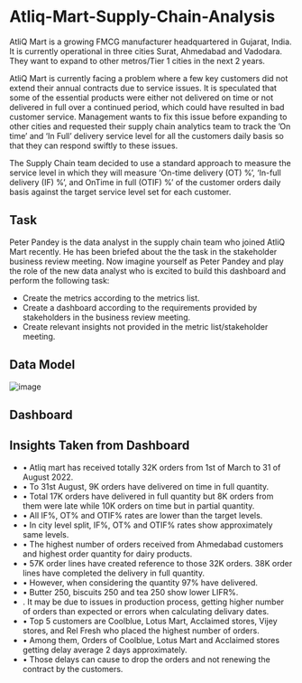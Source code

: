 # Atliq-Mart-Supply-Chain-Analysis
AtliQ Mart is a growing FMCG manufacturer headquartered in Gujarat, India. It is currently operational in three cities Surat, Ahmedabad and Vadodara. They want to expand to other metros/Tier 1 cities in the next 2 years.

AtliQ Mart is currently facing a problem where a few key customers did not extend their annual contracts due to service issues. It is speculated that some of the essential products were either not delivered on time or not delivered in full over a continued period, which could have resulted in bad customer service. Management wants to fix this issue before expanding to other cities and requested their supply chain analytics team to track the ’On time’ and ‘In Full’ delivery service level for all the customers daily basis so that they can respond swiftly to these issues.

The Supply Chain team decided to use a standard approach to measure the service level in which they will measure ‘On-time delivery (OT) %’, ‘In-full delivery (IF) %’, and OnTime in full (OTIF) %’ of the customer orders daily basis against the target service level set for each customer.

## Task
Peter Pandey is the data analyst in the supply chain team who joined AtliQ Mart recently. He has been briefed about the the task in the stakeholder business review meeting. Now imagine yourself as Peter Pandey and play the role of the new data analyst who is excited to build this dashboard and perform the following task:

+ Create the metrics according to the metrics list.
+ Create a dashboard according to the requirements provided by stakeholders in the business review meeting. 
+ Create relevant insights not provided in the metric list/stakeholder meeting.

## Data Model

![image](https://github.com/KavindiGimhani/Atliq-Mart-Supply-Chain-Analysis/assets/72389185/65f365e8-bbb8-4d69-acd7-b659975d1f89)



## Dashboard


## Insights Taken from Dashboard

+ •	Atliq mart has received totally 32K orders from 1st of March to 31 of August 2022.
+ •	To 31st August, 9K orders have delivered on time in full quantity.
+ •	Total 17K orders have delivered in full quantity but 8K orders from them were late while 10K orders on time but in partial quantity.
+ •	All IF%, OT% and OTIF% rates are lower than the target levels.
+ •	In city level split, IF%, OT% and OTIF% rates show approximately same levels.
+ •	The highest number of orders received from Ahmedabad customers and highest order quantity for dairy products.
+ •	57K order lines have created reference to those 32K orders. 38K order lines have completed the delivery in full quantity.
+ •	However, when considering the quantity 97% have delivered.
+ •	Butter 250, biscuits 250 and tea 250 show lower LIFR%. 
+ .	It may be due to issues in production process, getting higher number of orders than expected or errors when calculating delivary dates.
+ •	Top 5 customers are Coolblue, Lotus Mart, Acclaimed stores, Vijey stores, and Rel Fresh who placed the highest number of orders.
+ •	Among them, Orders of Coolblue, Lotus Mart and Acclaimed stores getting delay average 2 days approximately.
+ •	Those delays can cause to drop the orders and not renewing the contract by the customers.
